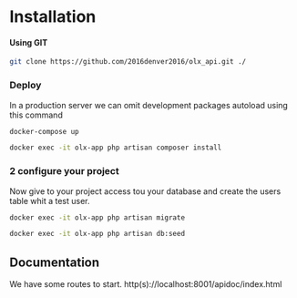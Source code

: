 # Installation

#### Using GIT

``` bash
git clone https://github.com/2016denver2016/olx_api.git ./
```
### Deploy

In a production server we can omit development packages autoload using this command

```bash
docker-compose up

docker exec -it olx-app php artisan composer install
```

### 2 configure your project


Now give to your project access tou your database and create the users table whit a test user.

```bash
docker exec -it olx-app php artisan migrate

docker exec -it olx-app php artisan db:seed
```

## Documentation

We have some routes to start. http(s)://localhost:8001/apidoc/index.html



